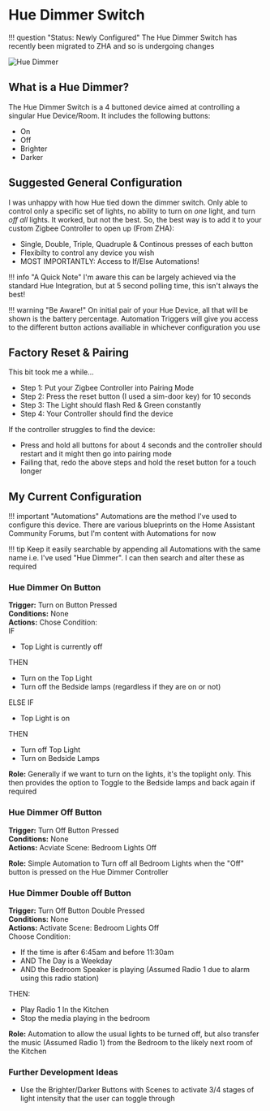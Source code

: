 # Hue Dimmer Switch

!!! question "Status: Newly Configured"
    The Hue Dimmer Switch has recently been migrated to ZHA and so is undergoing changes

![Hue Dimmer](/assets/images/hue_dimmer.jpg)

## What is a Hue Dimmer?
The Hue Dimmer Switch is a 4 buttoned device aimed at controlling a singular Hue Device/Room. It includes the following buttons:

- On
- Off
- Brighter
- Darker

## Suggested General Configuration
I was unhappy with how Hue tied down the dimmer switch. Only able to control only a specific set of lights, no ability to turn on *one* light, and turn *off all* lights. It worked, but not the best. So, the best way is to add it to your custom Zigbee Controller to open up (From ZHA):

- Single, Double, Triple, Quadruple & Continous presses of each button
- Flexibilty to control any device you wish
- MOST IMPORTANTLY: Access to If/Else Automations!

!!! info "A Quick Note"
    I'm aware this can be largely achieved via the standard Hue Integration, but at 5 second polling time, this isn't always the best!

!!! warning "Be Aware!"
    On initial pair of your Hue Device, all that will be shown is the battery percentage. Automation Triggers will give you access to the different button actions availiable in whichever configuration you use


## Factory Reset & Pairing
This bit took me a while...

- Step 1: Put your Zigbee Controller into Pairing Mode
- Step 2: Press the reset button (I used a sim-door key) for 10 seconds
- Step 3: The Light should flash Red & Green constantly
- Step 4: Your Controller should find the device

If the controller struggles to find the device:

- Press and hold all buttons for about 4 seconds and the controller should restart and it might then go into pairing mode
- Failing that, redo the above steps and hold the reset button for a touch longer

## My Current Configuration
!!! important "Automations"
    Automations are the method I've used to configure this device. There are various blueprints on the Home Assistant Community Forums, but I'm content with Automations for now

!!! tip
    Keep it easily searchable by appending all Automations with the same name i.e. I've used "Hue Dimmer". I can then search and alter these as required

### Hue Dimmer On Button
**Trigger:** Turn on Button Pressed  
**Conditions:** None  
**Actions:** Chose Condition:  
IF

- Top Light is currently off

THEN

- Turn on the Top Light
- Turn off the Bedside lamps (regardless if they are on or not)

ELSE IF

- Top Light is on

THEN

- Turn off Top Light
- Turn on Bedside Lamps  

**Role:** Generally if we want to turn on the lights, it's the toplight only. This then provides the option to Toggle to the Bedside lamps and back again if required  

### Hue Dimmer Off Button
**Trigger:** Turn Off Button Pressed  
**Conditions:** None  
**Actions:** Acviate Scene: Bedroom Lights Off  

**Role:** Simple Automation to Turn off all Bedroom Lights when the "Off" button is pressed on the Hue Dimmer Controller

### Hue Dimmer Double off Button
**Trigger:** Turn Off Button Double Pressed  
**Conditions:** None  
**Actions:** Activate Scene: Bedroom Lights Off  
Choose Condition:

- If the time is after 6:45am and before 11:30am
- AND The Day is a Weekday
- AND the Bedroom Speaker is playing (Assumed Radio 1 due to alarm using this radio station)

THEN:

- Play Radio 1 In the Kitchen
- Stop the media playing in the bedroom

**Role:** Automation to allow the usual lights to be turned off, but also transfer the music (Assumed Radio 1) from the Bedroom to the likely next room of the Kitchen 

### Further Development Ideas

- Use the Brighter/Darker Buttons with Scenes to activate 3/4 stages of light intensity that the user can toggle through
